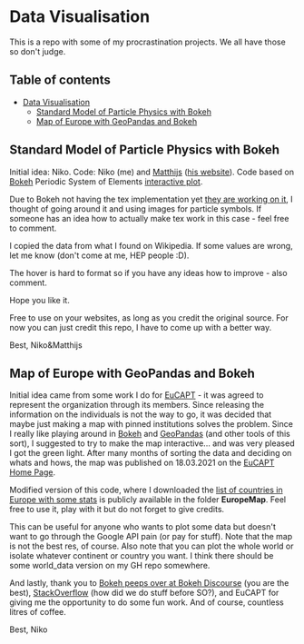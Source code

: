 # Data Visualisation

This is a repo with some of my procrastination projects. We all have those so don't judge.

## Table of contents
- [Data Visualisation](#data-visualisation)
  * [Standard Model of Particle Physics with Bokeh](#standard-model-of-particle-physics-with-bokeh)
  * [Map of Europe with GeoPandas and Bokeh](#map-of-europe-with-geopandas-and-bokeh)


## Standard Model of Particle Physics with Bokeh

Initial idea: Niko. Code: Niko (me) and [Matthijs](https://github.com/lonbar) ([his website](https://matthijs.vanderwild.com)). Code based on [Bokeh](https://docs.bokeh.org/en/latest/) Periodic System of Elements [interactive plot](https://docs.bokeh.org/en/latest/docs/gallery/periodic.html). 

Due to Bokeh not having the tex implementation yet [they are working on it](https://github.com/bokeh/bokeh/blob/branch-2.4/examples/models/file/latex_extension.py), I thought of going around it and using images for particle symbols. If someone has an idea how to actually make tex work in this case - feel free to comment.

I copied the data from what I found on Wikipedia. If some values are wrong, let me know (don't come at me, HEP people :D).

The hover is hard to format so if you have any ideas how to improve - also comment.

Hope you like it.

Free to use on your websites, as long as you credit the original source. For now you can just credit this repo, I have to come up with a better way.

Best,
Niko&Matthijs

## Map of Europe with GeoPandas and Bokeh

Initial idea came from some work I do for [EuCAPT](https://www.eucapt.org) - it was agreed to represent the organization through its members. Since releasing the information on the individuals is not the way to go, it was decided that maybe just making a map with pinned institutions solves the problem. Since I really like playing around in [Bokeh](https://docs.bokeh.org/en/latest/#) and [GeoPandas](https://geopandas.org) (and other tools of this sort), I suggested to try to make the map interactive... and was very pleased I got the green light. After many months of sorting the data and deciding on whats and hows, the map was published on 18.03.2021 on the [EuCAPT Home Page](https://www.eucapt.org).

Modified version of this code, where I downloaded the [list of countries in Europe with some stats](https://simple.wikipedia.org/wiki/List_of_European_countries)
is publicly available in the folder **EuropeMap**. Feel free to use it, play with it but do not forget to give credits.

This can be useful for anyone who wants to plot some data but doesn't want to go through the Google API pain (or pay for stuff). Note that the map is not the best res, of course. Also note that you can plot the whole world or isolate whatever continent or country you want. I think there should be some world_data version on my GH repo somewhere.

And lastly, thank you to [Bokeh peeps over at Bokeh Discourse](https://discourse.bokeh.org/search?q=dis) (you are the best), [StackOverflow](https://stackoverflow.com) (how did we do stuff before SO?), and EuCAPT for giving me the opportunity to do some fun work. And of course, countless litres of coffee.

Best,
Niko
